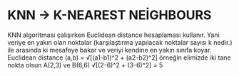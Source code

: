 # KNN -> K-NEAREST NEİGHBOURS 
KNN algoritması çalışırken Euclidean distance hesaplaması kullanır.
Yani veriye en yakın olan noktalar (karşılaştırma yapılacak noktalar sayısı k nedir.) ile arasında ki mesafeye bakar ve veriyi kendine en yakın sınıfa koyar.
Euclidean distance (a,b) = √[(a1-b1)^2 + (a2-b2)^2] 
örneğin elimizde iki tane nokta olsun A(2,3) ve B(6,6)
√[(2-6)^2 + (3-6)^2] = 5  
